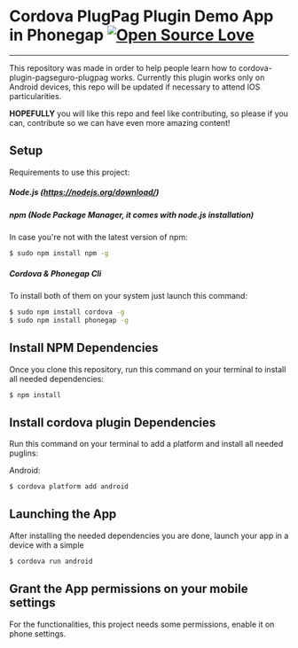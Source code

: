 # Cordova PlugPag Plugin Demo App in Phonegap [![Open Source Love](https://badges.frapsoft.com/os/v1/open-source.svg?v=103)](https://github.com/ellerbrock/open-source-badge/)

****

This repository was made in order to help people learn how to cordova-plugin-pagseguro-plugpag works.
Currently this plugin works only on Android devices, this repo will be updated if necessary to attend IOS particularities.

**HOPEFULLY** you will like this repo and feel like contributing, so please if you can, contribute so we can have even more amazing content!


## Setup

Requirements to use this project:

##### Node.js (https://nodejs.org/download/)

##### npm (Node Package Manager, it comes with node.js installation)
In case you're not with the latest version of npm:
```sh
$ sudo npm install npm -g
```

##### Cordova & Phonegap Cli
To install both of them on your system just launch this command:
```sh
$ sudo npm install cordova -g
$ sudo npm install phonegap -g
```

## Install NPM Dependencies
Once you clone this repository, run this command on your terminal to install all needed dependencies:
```sh
$ npm install
```

## Install cordova plugin Dependencies
Run this command on your terminal to add a platform and install all needed puglins:


Android:
```sh
$ cordova platform add android
```
## Launching the App
After installing the needed dependencies you are done, launch your app in a device with a simple
```sh
$ cordova run android
```

## Grant the App permissions on your mobile settings
For the functionalities, this project needs some permissions, enable it on phone settings.